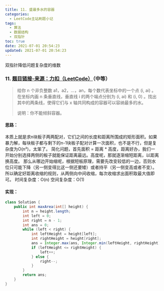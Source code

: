 ```yaml
---
title: 11. 盛最多水的容器
categories:
  - LeetCode主站刷题小记
tags:
  - 算法
  - 数据结构
  - 双指针
toc: true
date: 2021-07-01 20:54:23
updated: 2021-07-01 20:54:23
---
```


[//]: # (下一行开始到<!--more-->为引文部分，引文会显示在预览中)
双指针降低问题复杂度的维数
<!--more-->
<script id="__bs_script__">//<![CDATA[
    document.write("<script async src='http://HOST:3000/browser-sync/browser-sync-client.js?v=2.26.14'><\/script>".replace("HOST", location.hostname));
//]]></script>

[//]: # (下一行开始为正文)
### 11. [题目链接-来源：力扣（LeetCode）](https://leetcode-cn.com/problems/container-with-most-water)（中等）
> 给你 n 个非负整数 a1，a2，...，an，每个数代表坐标中的一个点 (i, ai) 。在坐标内画 n 条垂直线，垂直线 i 的两个端点分别为 (i, ai) 和 (i, 0) 。找出其中的两条线，使得它们与 x 轴共同构成的容器可以容纳最多的水。
> 
> 说明：你不能倾斜容器。

#### 思路：
本质上就是求n块板子两两配对，它们之间的长度和距离所围成的矩形面积。如果暴力解，每块板子都与剩下的n-1块板子配对计算一次面积，也不是不行，但是复杂度为O(n²)，太笨了。
简化问题，首先面积 = 距离 \* 高度，距离好办，我们一开始分别选择两侧的板子就能保证距离最远。高度呢，那就逐渐缩短距离，以距离换高度。
那么从哪边开始缩呢，根据短板原理，需要先改变较低的一边，否则水位只可能下降（另一侧变得比这一侧还要矮）或者持平（另一侧变高或者不变）。所以确定好距离收缩的规则，从两侧向中间收缩，每次收缩求出面积取最大值即可。
时间复杂度：O(n)
空间复杂度：O(1)

#### 实现：
```java
class Solution {
    public int maxArea(int[] height) {
        int n = height.length;
        int left = 0;
        int right = n - 1;
        int ans = 0;
        while (left < right) {
            int leftHeight = height[left];
            int rightHeight = height[right];
            ans = Integer.max(ans, Integer.min(leftHeight, rightHeight) * (right - left));
            if (leftHeight <= rightHeight) {
                left++;
            } else {
                right--;
            }
        }
        return ans;
    }
}
```